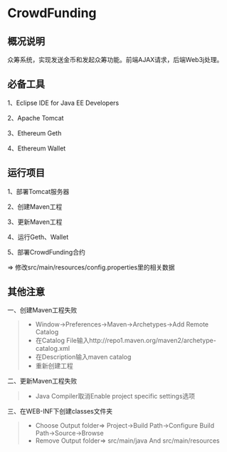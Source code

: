 # CrowdFunding

## 概况说明
众筹系统，实现发送金币和发起众筹功能。前端AJAX请求，后端Web3j处理。

## 必备工具  
1、Eclipse IDE for Java EE Developers

2、Apache Tomcat

3、Ethereum Geth

4、Ethereum Wallet

## 运行项目  
1、部署Tomcat服务器

2、创建Maven工程

3、更新Maven工程

4、运行Geth、Wallet

5、部署CrowdFunding合约

=> 修改src/main/resources/config.properties里的相关数据
 
## 其他注意  
一、创建Maven工程失败
> * Window->Preferences->Maven->Archetypes->Add Remote Catalog
> * 在Catalog File输入http://repo1.maven.org/maven2/archetype-catalog.xml
> * 在Description输入maven catalog
> * 重新创建工程

二、更新Maven工程失败
> * Java Compiler取消Enable project specific settings选项

三、在WEB-INF下创建classes文件夹  
> * Choose Output folder=> Project->Build Path->Configure Build Path->Source->Browse
> * Remove Output folder=> src/main/java And src/main/resources
